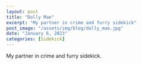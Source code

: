 ```yaml
---
layout: post
title: "Dolly Mae"
excerpt: "My partner in crime and furry sidekick"
post_image: "/assets/img/blog/dolly_mae.jpg"
date: "January 6, 2023"
categories: [Sidekick]
---
```


My partner in crime and furry sidekick.





